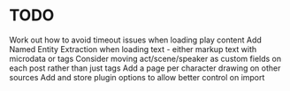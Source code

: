 TODO
====
Work out how to avoid timeout issues when loading play content
Add Named Entity Extraction when loading text - either markup text with microdata or tags
Consider moving act/scene/speaker as custom fields on each post rather than just tags
Add a page per character drawing on other sources
Add and store plugin options to allow better control on import